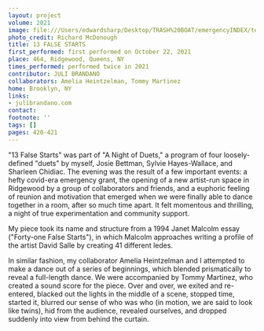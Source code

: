 ```yaml
---
layout: project
volume: 2021
image: file:///Users/edwardsharp/Desktop/TRASH%20BOAT/emergencyINDEX/ten_plus/guts/Links/1665849021071__13_False_Starts--Juli_Brandano.jpg
photo_credit: Richard McDonough
title: 13 FALSE STARTS
first_performed: first performed on October 22, 2021
place: 464, Ridgewood, Queens, NY
times_performed: performed twice in 2021
contributor: JULI BRANDANO
collaborators: Amelia Heintzelman, Tommy Martinez
home: Brooklyn, NY
links:
- julibrandano.com
contact:
footnote: ''
tags: []
pages: 420-421
---
```

"13 False Starts" was part of "A Night of Duets," a program of four loosely-defined "duets" by myself, Josie Bettman, Sylvie Hayes-Wallace, and Sharleen Chidiac. The evening was the result of a few important events: a hefty covid-era emergency grant, the opening of a new artist-run space in Ridgewood by a group of collaborators and friends, and a euphoric feeling of reunion and motivation that emerged when we were finally able to dance together in a room, after so much time apart. It felt momentous and thrilling, a night of true experimentation and community support.

My piece took its name and structure from a 1994 Janet Malcolm essay ("Forty-one False Starts"), in which Malcolm approaches writing a profile of the artist David Salle by creating 41 different ledes.

In similar fashion, my collaborator Amelia Heintzelman and I attempted to make a dance out of a series of beginnings, which blended prismatically to reveal a full-length dance. We were accompanied by Tommy Martinez, who created a sound score for the piece. Over and over, we exited and re-entered, blacked out the lights in the middle of a scene, stopped time, started it, blurred our sense of who was who (in motion, we are said to look like twins), hid from the audience, revealed ourselves, and dropped suddenly into view from behind the curtain.